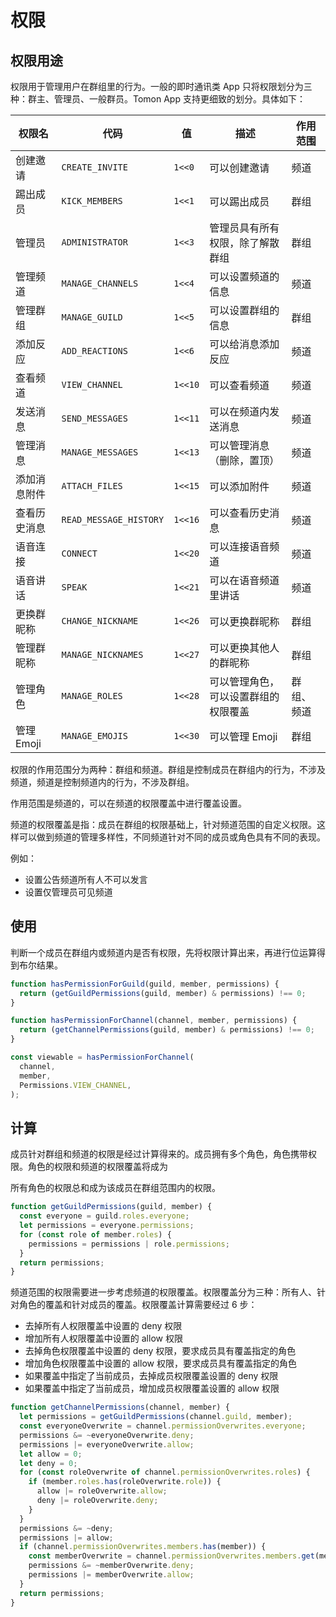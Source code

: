 # 权限

## 权限用途

权限用于管理用户在群组里的行为。一般的即时通讯类 App 只将权限划分为三种：群主、管理员、一般群员。Tomon App 支持更细致的划分。具体如下：

| 权限名       | 代码                   | 值      | 描述                                 | 作用范围   |
| ------------ | ---------------------- | ------- | ------------------------------------ | ---------- |
| 创建邀请     | `CREATE_INVITE`        | `1<<0`  | 可以创建邀请                         | 频道       |
| 踢出成员     | `KICK_MEMBERS`         | `1<<1`  | 可以踢出成员                         | 群组       |
| 管理员       | `ADMINISTRATOR`        | `1<<3`  | 管理员具有所有权限，除了解散群组     | 群组       |
| 管理频道     | `MANAGE_CHANNELS`      | `1<<4`  | 可以设置频道的信息                   | 频道       |
| 管理群组     | `MANAGE_GUILD`         | `1<<5`  | 可以设置群组的信息                   | 群组       |
| 添加反应     | `ADD_REACTIONS`        | `1<<6`  | 可以给消息添加反应                   | 频道       |
| 查看频道     | `VIEW_CHANNEL`         | `1<<10` | 可以查看频道                         | 频道       |
| 发送消息     | `SEND_MESSAGES`        | `1<<11` | 可以在频道内发送消息                 | 频道       |
| 管理消息     | `MANAGE_MESSAGES`      | `1<<13` | 可以管理消息（删除，置顶）           | 频道       |
| 添加消息附件 | `ATTACH_FILES`         | `1<<15` | 可以添加附件                         | 频道       |
| 查看历史消息 | `READ_MESSAGE_HISTORY` | `1<<16` | 可以查看历史消息                     | 频道       |
| 语音连接     | `CONNECT`              | `1<<20` | 可以连接语音频道                     | 频道       |
| 语音讲话     | `SPEAK`                | `1<<21` | 可以在语音频道里讲话                 | 频道       |
| 更换群昵称   | `CHANGE_NICKNAME`      | `1<<26` | 可以更换群昵称                       | 群组       |
| 管理群昵称   | `MANAGE_NICKNAMES`     | `1<<27` | 可以更换其他人的群昵称               | 群组       |
| 管理角色     | `MANAGE_ROLES`         | `1<<28` | 可以管理角色，可以设置群组的权限覆盖 | 群组、频道 |
| 管理 Emoji   | `MANAGE_EMOJIS`        | `1<<30` | 可以管理 Emoji                       | 群组       |

权限的作用范围分为两种：群组和频道。群组是控制成员在群组内的行为，不涉及频道，频道是控制频道内的行为，不涉及群组。

作用范围是频道的，可以在频道的权限覆盖中进行覆盖设置。

频道的权限覆盖是指：成员在群组的权限基础上，针对频道范围的自定义权限。这样可以做到频道的管理多样性，不同频道针对不同的成员或角色具有不同的表现。

例如：

- 设置公告频道所有人不可以发言
- 设置仅管理员可见频道

## 使用

判断一个成员在群组内或频道内是否有权限，先将权限计算出来，再进行位运算得到布尔结果。

```javascript
function hasPermissionForGuild(guild, member, permissions) {
  return (getGuildPermissions(guild, member) & permissions) !== 0;
}

function hasPermissionForChannel(channel, member, permissions) {
  return (getChannelPermissions(guild, member) & permissions) !== 0;
}

const viewable = hasPermissionForChannel(
  channel,
  member,
  Permissions.VIEW_CHANNEL,
);
```

## 计算

成员针对群组和频道的权限是经过计算得来的。成员拥有多个角色，角色携带权限。角色的权限和频道的权限覆盖将成为

所有角色的权限总和成为该成员在群组范围内的权限。

```javascript
function getGuildPermissions(guild, member) {
  const everyone = guild.roles.everyone;
  let permissions = everyone.permissions;
  for (const role of member.roles) {
    permissions = permissions | role.permissions;
  }
  return permissions;
}
```

频道范围的权限需要进一步考虑频道的权限覆盖。权限覆盖分为三种：所有人、针对角色的覆盖和针对成员的覆盖。权限覆盖计算需要经过 6 步：

- 去掉所有人权限覆盖中设置的 deny 权限
- 增加所有人权限覆盖中设置的 allow 权限
- 去掉角色权限覆盖中设置的 deny 权限，要求成员具有覆盖指定的角色
- 增加角色权限覆盖中设置的 allow 权限，要求成员具有覆盖指定的角色
- 如果覆盖中指定了当前成员，去掉成员权限覆盖设置的 deny 权限
- 如果覆盖中指定了当前成员，增加成员权限覆盖设置的 allow 权限

```javascript
function getChannelPermissions(channel, member) {
  let permissions = getGuildPermissions(channel.guild, member);
  const everyoneOverwrite = channel.permissionOverwrites.everyone;
  permissions &= ~everyoneOverwrite.deny;
  permissions |= everyoneOverwrite.allow;
  let allow = 0;
  let deny = 0;
  for (const roleOverwrite of channel.permissionOverwrites.roles) {
    if (member.roles.has(roleOverwrite.role)) {
      allow |= roleOverwrite.allow;
      deny |= roleOverwrite.deny;
    }
  }
  permissions &= ~deny;
  permissions |= allow;
  if (channel.permissionOverwrites.members.has(member)) {
    const memberOverwrite = channel.permissionOverwrites.members.get(member);
    permissions &= ~memberOverwrite.deny;
    permissions |= memberOverwrite.allow;
  }
  return permissions;
}
```
